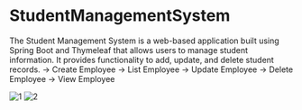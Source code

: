 # StudentManagementSystem
The Student Management System is a web-based application built using Spring Boot and Thymeleaf that allows users to manage student information. It provides functionality to add, update, and delete student records.
-> Create Employee
-> List Employee
-> Update Employee
-> Delete Employee
-> View Employee

![1](https://github.com/user-attachments/assets/0c6b30aa-0726-4942-8861-b17bc7a34229)
![2](https://github.com/user-attachments/assets/12cb3dde-0897-43e8-83e0-55fed0bc22f1)
